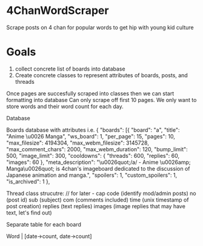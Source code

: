 # 4ChanWordScraper
Scrape posts on 4 chan for popular words to get hip with young kid culture


# Goals
1. collect concrete list of boards into database
2. Create concrete classes to represent attributes of boards, posts, and threads

Once pages are succesfully scraped into classes then we can start formatting into database
Can only scrape off first 10 pages. 
We only want to store words and their word count for each day.


Database

Boards database with attributes
i.e. {
	"boards": [{
		"board": "a",
		"title": "Anime \u0026 Manga",
		"ws_board": 1,
		"per_page": 15,
		"pages": 10,
		"max_filesize": 4194304,
		"max_webm_filesize": 3145728,
		"max_comment_chars": 2000,
		"max_webm_duration": 120,
		"bump_limit": 500,
		"image_limit": 300,
		"cooldowns": {
			"threads": 600,
			"replies": 60,
			"images": 60
		},
		"meta_description": "\u0026quot;\/a\/ - Anime \u0026amp; Manga\u0026quot; is 4chan's imageboard dedicated to the discussion of Japanese animation and manga.",
		"spoilers": 1,
		"custom_spoilers": 1,
		"is_archived": 1
	},

Thread class strucutre:
// for later  - cap code (identify mod/admin posts)
no (post id)
sub (subject)
com (comments included)
time (unix timestamp of post creation)
replies (text replies)
images (image replies that may have text, let's find out)



Separate table for each board

Word | [date->count, date->count]

